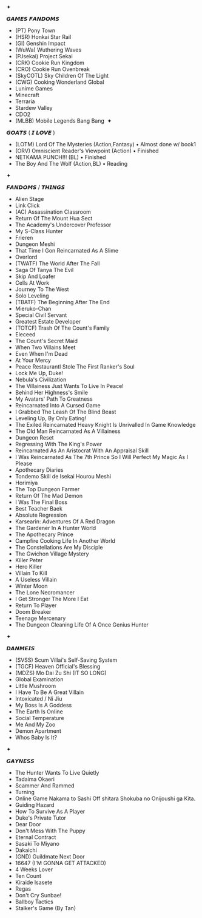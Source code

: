 
   
 ✦


𝙂𝘼𝙈𝙀𝙎 𝙁𝘼𝙉𝘿𝙊𝙈𝙎
- (PT) Pony Town
- (HSR) Honkai Star Rail
- (GI) Genshin Impact
- (WuWa) Wuthering Waves
- (PJsekai) Project Sekai
- (CRK) Cookie Run Kingdom
- (CRO) Cookie Run Ovenbreak
- (SkyCOTL) Sky Children Of The Light
- (CWG) Cooking Wonderland Global
- Lunime Games
- Minecraft
- Terraria
- Stardew Valley
- CDO2
- (MLBB) Mobile Legends Bang Bang
‎ 
 ✦
  
𝙂𝙊𝘼𝙏𝙎 ( 𝙄 𝙇𝙊𝙑𝙀 )
- (LOTM) Lord Of The Mysteries (Action,Fantasy) • Almost done w/ book1
- (ORV) Omniscient Reader's Viewpoint (Action) • Finished
- NETKAMA PUNCH!!! (BL) • Finished
- The Boy And The Wolf (Action,BL) • Reading
 
 ✦
  
𝙁𝘼𝙉𝘿𝙊𝙈𝙎 / 𝙏𝙃𝙄𝙉𝙂𝙎
- Alien Stage
- Link Click
- (AC) Assassination Classroom
- Return Of The Mount Hua Sect
- The Academy's Undercover Professor
- My S-Class Hunter
- Frieren
- Dungeon Meshi
- That Time I Gon Reincarnated As A Slime
- Overlord
- (TWATF) The World After The Fall
- Saga Of Tanya The Evil
- Skip And Loafer
- Cells At Work
- Journey To The West
- Solo Leveling
- (TBATF) The Beginning After The End
- Mieruko-Chan
- Special Civil Servant
- Greatest Estate Developer
- (TOTCF) Trash Of The Count's Family
- Eleceed
- The Count's Secret Maid
- When Two Villains Meet
- Even When I'm Dead
- At Your Mercy
- Peace RestaurantI Stole The First Ranker's Soul
- Lock Me Up, Duke!
- Nebula's Civilization
- The Villainess Just Wants To Live In Peace!
- Behind Her Highness's Smile
- My Avatars' Path To Greatness
- Reincarnated Into A Cursed Game
- I Grabbed The Leash Of The Blind Beast
- Leveling Up, By Only Eating!
- The Exiled Reincarnated Heavy Knight Is Unrivalled In Game Knowledge
- The Old Man Reincarnated As A Villainess
- Dungeon Reset
- Regressing With The King's Power
- Reincarnated As An Aristocrat With An Appraisal Skill
- I Was Reincarnated As The 7th Prince So I Will Perfect My Magic As I Please
- Apothecary Diaries
- Tondemo Skill de Isekai Hourou Meshi
- Horimiya
- The Top Dungeon Farmer
- Return Of The Mad Demon
- I Was The Final Boss
- Best Teacher Baek
- Absolute Regression
- Karsearin: Adventures Of A Red Dragon
- The Gardener In A Hunter World
- The Apothecary Prince
- Campfire Cooking Life In Another World
- The Constellations Are My Disciple
- The Gwichon Village Mystery
- Killer Peter
- Hero Killer
- Villain To Kill
- A Useless Villain
- Winter Moon
- The Lone Necromancer
- I Get Stronger The More I Eat
- Return To Player
- Doom Breaker
- Teenage Mercenary
- The Dungeon Cleaning Life Of A Once Genius Hunter
   
 ✦
  
𝘿𝘼𝙉𝙈𝙀𝙄𝙎
- (SVSS) Scum Villai's Self-Saving System
- (TGCF) Heaven Official's Blessing
- (MDZS) Mo Dai Zu Shi (IT SO LONG)
- Global Examination
- Little Mushroom
- I Have To Be A Great Villain
- Intoxicated / Ni Jiu
- My Boss Is A Goddess
- The Earth Is Online
- Social Temperature
- Me And My Zoo
- Demon Apartment
- Whos Baby Is It?
 
✦
 
𝙂𝘼𝙔𝙉𝙀𝙎𝙎
- The Hunter Wants To Live Quietly
- Tadaima Okaeri
- Scammer And Rammed
- Turning
- Online Game Nakama to Sashi Off shitara Shokuba no Onijoushi ga Kita.
- Guiding Hazard
- How To Survive As A Player
- Duke's Private Tutor
- Dear Door
- Don't Mess With The Puppy
- Eternal Contract
- Sasaki To Miyano
- Dakaichi
- (GND) Guildmate Next Door
- 16647 (I'M GONNA GET ATTACKED)
- 4 Weeks Lover
- Ten Count
- Kiraide Isasete
- Regas
- Don't Cry Sunbae!
- Ballboy Tactics
- Stalker's Game (By Tan)


<!--
**PraiseThe-Fool/PraiseThe-Fool** is a ✨ _special_ ✨ repository because its `README.md` (this file) appears on your GitHub profile.

Here are some ideas to get you started:

- 🔭 I’m currently working on ...
- 🌱 I’m currently learning ...
- 👯 I’m looking to collaborate on ...
- 🤔 I’m looking for help with ...
- 💬 Ask me about ...
- 📫 How to reach me: ...
- 😄 Pronouns: ...
- ⚡ Fun fact: ...
-->
